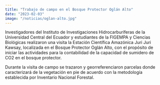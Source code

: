 ```yaml
---
title: "Trabajo de campo en el Bosque Protector Oglán Alto"
date: "2023-02-03"
image: "/noticias/oglan-alto.jpg"
---
```


Investigadores del Instituto de Investigaciones Hidrocarburíferas de la Universidad Central del Ecuador y estudiantes de la FIGEMPA y Ciencias Biológicas realizaron una visita la Estación Científica Amazónica Juri Juri Kawsay, localizada en el Bosque Protector Oglán Alto, con el propósito de iniciar las actividades para la contabilidad de la capacidad de sumidero de CO2 en el bosque protector.  

Durante la visita de campo se trazaron y georreferenciaron parcelas donde caracterizará de la vegetación en pie de acuerdo con la metodología establecida por Inventario Nacional Forestal.
